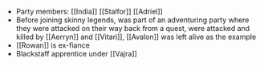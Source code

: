 - Party members: [[India]] [[Stalfor]] [[Adriel]] 
- Before joining skinny legends, was part of an adventuring party where they were attacked on their way back from a quest, were attacked and killed by [[Aerryn]] and [[Vitari]], [[Avalon]] was left alive as the example
- [[Rowan]] is ex-fiance
- Blackstaff apprentice under [[Vajra]]
